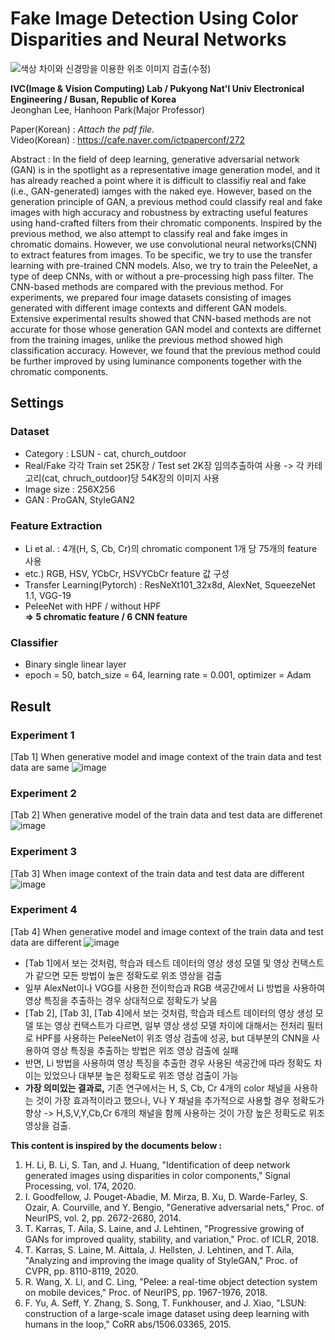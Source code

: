 # Fake Image Detection Using Color Disparities and Neural Networks

![색상 차이와 신경망을 이용한 위조 이미지 검출(수정)](https://user-images.githubusercontent.com/77098071/147436006-9b782228-0c04-4d70-9320-72f1fade6c68.png)



__IVC(Image & Vision Computing) Lab / Pukyong Nat'l Univ Electronical Engineering / Busan, Republic of Korea__   
Jeonghan Lee, Hanhoon Park(Major Professor)

Paper(Korean) : *Attach the pdf file.*   
Video(Korean) : https://cafe.naver.com/ictpaperconf/272


Abstract : In the field of deep learning, generative adversarial network (GAN) is in the spotlight as a representative image generation model, and it has already reached a point where it is difficult to classifiy real and fake (i.e., GAN-generated) iamges with the naked eye. However, based on the generation principle of GAN, a previous method could classify real and fake images with high accuracy and robustness by extracting useful features using hand-crafted filters from their chromatic components. Inspired by the previous method, we also attempt to classify real and fake imges in chromatic domains. However, we use convolutional neural networks(CNN) to extract features from images. To be specific, we try to use the transfer learning with pre-trained CNN models. Also, we try to train the PeleeNet, a type of deep CNNs, with or without a pre-processing high pass filter. The CNN-based methods are compared with the previous method. For experiments, we prepared four image datasets consisting of images generated with different image contexts and different GAN models. Extensive experimental results showed that CNN-based methods are not accurate for those whose generation GAN model and contexts are differnet from the training images, unlike the previous method showed high classification accuracy. However, we found that the previous method could be further improved by using luminance components together with the chromatic components.

## Settings
### Dataset
* Category : LSUN - cat, church_outdoor
* Real/Fake 각각 Train set 25K장 / Test set 2K장 임의추출하여 사용 -> 각 카테고리(cat, chruch_outdoor)당 54K장의 이미지 사용
* Image size : 256X256
* GAN : ProGAN, StyleGAN2

### Feature Extraction
* Li et al. : 4개(H, S, Cb, Cr)의 chromatic component 1개 당 75개의 feature 사용
* etc.) RGB, HSV, YCbCr, HSVYCbCr feature 값 구성
* Transfer Learning(Pytorch) : ResNeXt101_32x8d, AlexNet, SqueezeNet 1.1, VGG-19
* PeleeNet with HPF / without HPF   
 __=> 5 chromatic feature / 6 CNN feature__
 
 ### Classifier
 * Binary single linear layer
 * epoch = 50, batch_size = 64, learning rate = 0.001, optimizer = Adam

## Result
### Experiment 1
[Tab 1] When generative model and image context of the train data and test data are same
![image](https://user-images.githubusercontent.com/77098071/147437727-396b4f11-a77a-49aa-8926-06ab2c61d93c.png)

### Experiment 2
[Tab 2] When generative model of the train data and test data are differenet
![image](https://user-images.githubusercontent.com/77098071/147437772-d0e1d9e6-105c-48ac-8838-c1f55f3b133f.png)

### Experiment 3
[Tab 3] When image context of the train data and test data are different
![image](https://user-images.githubusercontent.com/77098071/147437816-fcbcfe31-2b52-40bc-9ff9-0d371a06d541.png)

### Experiment 4
[Tab 4] When generative model and image context of the train data and test data are different
![image](https://user-images.githubusercontent.com/77098071/147437858-127dd9e9-536b-4113-a10e-7f410ea142ba.png)

 * [Tab 1]에서 보는 것처럼, 학습과 테스트 데이터의 영상 생성 모델 및 영상 컨택스트가 같으면 모든 방법이 높은 정확도로 위조 영상을 검출
 * 일부 AlexNet이나 VGG를 사용한 전이학습과 RGB 색공간에서 Li 방법을 사용하여 영상 특징을 추출하는 경우 상대적으로 정확도가 낮음
 * [Tab 2], [Tab 3], [Tab 4]에서 보는 것처럼, 학습과 테스트 데이터의 영상 생성 모델 또는 영상 컨택스트가 다르면, 일부 영상 생성 모델 차이에 대해서는 전처리 필터로 HPF를 사용하는 PeleeNet이 위조 영상 검출에 성공, but 대부분의 CNN을 사용하여 영상 특징을 추출하는 방법은 위조 영상 검출에 실패
 * 반면, Li 방법을 사용하여 영상 특징을 추출한 경우 사용된 색공간에 따라 정확도 차이는 있었으나 대부분 높은 정확도로 위조 영상 검출이 가능
 * __가장 의미있는 결과로,__ 기존 연구에서는 H, S, Cb, Cr 4개의 color 채널을 사용하는 것이 가장 효과적이라고 했으나, V나 Y 채널을 추가적으로 사용할 경우 정확도가 향상
-> H,S,V,Y,Cb,Cr 6개의 채널을 함께 사용하는 것이 가장 높은 정확도로 위조 영상을 검출.
  

__This content is inspired by the documents below :__
1. H. Li, B. Li, S. Tan, and J. Huang, "Identification of deep network generated images using disparities in color components," Signal Processing, vol. 174, 2020.
2. I. Goodfellow, J. Pouget-Abadie, M. Mirza, B. Xu, D. Warde-Farley, S. Ozair, A. Courville, and Y. Bengio, "Generative adversarial nets," Proc. of NeurIPS, vol. 2, pp. 2672-2680, 2014.
3. T. Karras, T. Aila, S. Laine, and J. Lehtinen, "Progressive growing of GANs for improved quality, stability, and variation," Proc. of ICLR, 2018.
4. T. Karras, S. Laine, M. Aittala, J. Hellsten, J. Lehtinen, and T. Aila, "Analyzing and improving the image quality of StyleGAN," Proc. of CVPR, pp. 8110-8119, 2020.
5. R. Wang, X. Li, and C. Ling, "Pelee: a real-time object detection system on mobile devices," Proc. of NeurIPS, pp. 1967-1976, 2018.
6. F. Yu, A. Seff, Y. Zhang, S. Song, T. Funkhouser, and J. Xiao, "LSUN: construction of a large-scale image dataset using deep learning with humans in the loop," CoRR abs/1506.03365, 2015.
